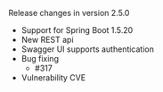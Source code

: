 Release changes in version 2.5.0


- Support for Spring Boot 1.5.20
- New REST api
- Swagger UI supports authentication
- Bug fixing
	- #317
- Vulnerability CVE

